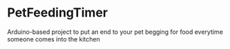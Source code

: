 # PetFeedingTimer
Arduino-based project to put an end to your pet begging for food everytime someone comes into the kitchen
